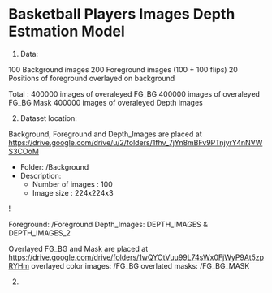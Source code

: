 # Basketball Players Images Depth Estmation Model

1. Data:

  100 Background images 
  200 Foreground images (100 + 100 flips)
  20 Positions of foreground overlayed on background
  
  Total : 
  400000 images of overaleyed FG_BG
  400000 images of overaleyed FG_BG Mask
  400000 images of overaleyed Depth images
  
  

2. Dataset location:

Background, Foreground and Depth_Images are placed at https://drive.google.com/drive/u/2/folders/1fhv_7jYn8mBFv9PTnjyrY4nNVWS3COoM
 
* Folder: /Background
* Description: 
  * Number of images : 100
  * Image size :  224x224x3

! 


Foreground: /Foreground
Depth_Images: DEPTH_IMAGES & DEPTH_IMAGES_2

Overlayed FG_BG and Mask are placed at https://drive.google.com/drive/folders/1wQYOtVuu99L74sWx0FjWyP9At5zpRYHm
overlayed color images: /FG_BG
overlated masks: /FG_BG_MASK

2. 

